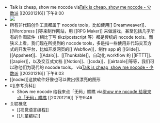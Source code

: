 - Talk is cheap, show me nocode
via[Talk is cheap, show me nocode - 少数派](https://sspai.com/post/58814)
[[20201216]] 下午9:00
- ![](https://firebasestorage.googleapis.com/v0/b/firescript-577a2.appspot.com/o/imgs%2Fapp%2Fxinyiheng%2F2kfCjleHmr.png?alt=media&token=645c5887-8308-410e-bb64-b9371b2e6fd8)
- 所有非代码创作工具都属于 nocode tools，比如使用[[ Dreamweaver]]、[[Wordpress ]]等来制作网站，用 [[RPG Maker]] 来做游戏，甚至包括几乎所有的作图软件（相比于写 tikz/postscript 等）都是传统的 nocode tools。而狭义上看，我们现在所提到的 nocode tools，多是指一些使用非代码交互方式的开发平台，比如开发网页的[[ Webflow]]，制作 app 的 [[Glide]]、[[Appsheet]]、[[Adalo]]、[[Thunkable]]，自动化 workflow 的 [[IFTTT]]、[[zapier]]，以及交互式文档 [[Notion]]、[[coda]]、[[airtable]]等等，我们可以称他们为现代的 nocode tools。
via[Talk is cheap, show me nocode - 少数派](https://sspai.com/post/58814)
[[20201216]] 下午9:03
- [[nodes]]这款软件好像也可以做出很漂亮的图形
- #[[参考资料]]
    - Show me nocode 给我来点「无码」瞧瞧
via[Show me nocode 给我来点「无码」瞧瞧](https://showmenocode.com/)
[[20201216]] 下午9:46
- 关联概念
    - [[视觉语言编程]]
    - [[儿童编程]]
